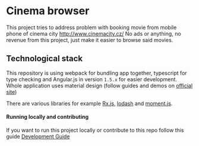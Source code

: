 # Cinema browser
This project tries to address problem with booking movie from mobile phone of cinema city http://www.cinemacity.cz/
No ads or anything, no revenue from this project, just make it easier to browse said movies.

## Technological stack
This repository is using webpack for bundling app together, typescript for type checking and Angular.js in version `1.5.x`
for easier development. Whole application uses material design (follow guides and demos on [official site](https://material.angularjs.org/latest/))

There are various libraries for example [Rx.js](http://reactivex.io/rxjs/), [lodash](https://lodash.com/) and [moment.js](http://momentjs.com/).

#### Running locally and contributing
If you want to run this project locally or contribute to this repo follow this guide [Development Guide](development_guide.md)
